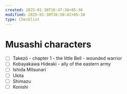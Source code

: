 ```yaml
---
created: 2025-01-30T16:47:38+05:30
modified: 2025-01-30T16:50:42+05:30
type: Checklist
---
```


# Musashi characters

- [ ] Takezō - chapter 1 - the little Bell - wounded warrior 
- [ ] Kobayakawa Hideaki - ally of the eastern army
- [ ] Ishida Mitsunari
- [ ] Ukita
- [ ] Shimazu
- [ ] Konishi
